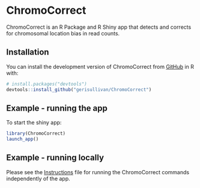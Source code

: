 
<!-- README.md is generated from README.Rmd. Please edit this file -->

# ChromoCorrect

<!-- badges: start -->
<!-- badges: end -->

ChromoCorrect is an R Package and R Shiny app that detects and corrects
for chromosomal location bias in read counts.

## Installation

You can install the development version of ChromoCorrect from
[GitHub](https://github.com/) in R with:

``` r
# install.packages("devtools")
devtools::install_github("gerisullivan/ChromoCorrect")
```

## Example - running the app

To start the shiny app:

``` r
library(ChromoCorrect)
launch_app()
```

## Example - running locally

Please see the [Instructions](ChromoCorrect/inst/Instructions.md) file
for running the ChromoCorrect commands independently of the app.
